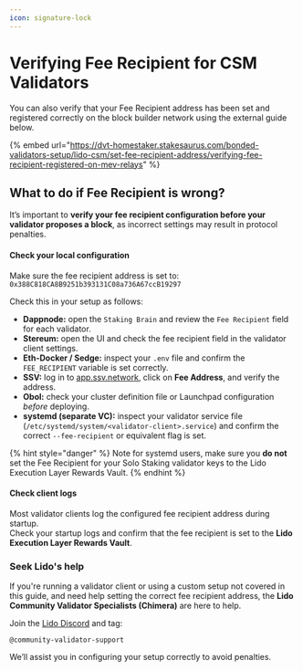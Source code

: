 ```yaml
---
icon: signature-lock
---
```


# Verifying Fee Recipient for CSM Validators



You can also verify that your Fee Recipient address has been set and registered correctly on the block builder network using the external guide below.

{% embed url="https://dvt-homestaker.stakesaurus.com/bonded-validators-setup/lido-csm/set-fee-recipient-address/verifying-fee-recipient-registered-on-mev-relays" %}

## What to do if Fee Recipient is wrong? <a href="#verify-your-fee-recipient" id="verify-your-fee-recipient"></a>

It’s important to **verify your fee recipient configuration before your validator proposes a block**, as incorrect settings may result in protocol penalties.

#### Check your local configuration[​](https://docs.lido.fi/staking-modules/csm/guides/fee-recipient/#check-your-local-configuration) <a href="#check-your-local-configuration" id="check-your-local-configuration"></a>

Make sure the fee recipient address is set to: `0x388C818CA8B9251b393131C08a736A67ccB19297`

Check this in your setup as follows:

* **Dappnode:** open the `Staking Brain` and review the `Fee Recipient` field for each validator.
* **Stereum:** open the UI and check the fee recipient field in the validator client settings.
* **Eth-Docker / Sedge:** inspect your `.env` file and confirm the `FEE_RECIPIENT` variable is set correctly.
* **SSV:** log in to [app.ssv.network](https://app.ssv.network/), click on **Fee Address**, and verify the address.
* **Obol:** check your cluster definition file or Launchpad configuration _before_ deploying.
* **systemd (separate VC):** inspect your validator service file (`/etc/systemd/system/<validator-client>.service`) and confirm the correct `--fee-recipient` or equivalent flag is set.

{% hint style="danger" %}
Note for systemd users, make sure you **do not** set the Fee Recipient for your Solo Staking validator keys to the Lido Execution Layer Rewards Vault.
{% endhint %}

#### Check client logs[​](https://docs.lido.fi/staking-modules/csm/guides/fee-recipient/#check-client-logs) <a href="#check-client-logs" id="check-client-logs"></a>

Most validator clients log the configured fee recipient address during startup.\
Check your startup logs and confirm that the fee recipient is set to the **Lido Execution Layer Rewards Vault**.

### Seek Lido's help[​](https://docs.lido.fi/staking-modules/csm/guides/fee-recipient/#seek-lidos-help) <a href="#seek-lidos-help" id="seek-lidos-help"></a>

If you're running a validator client or using a custom setup not covered in this guide, and need help setting the correct fee recipient address, the **Lido Community Validator Specialists (Chimera)** are here to help.

Join the [Lido Discord](https://discord.gg/lido) and tag:

`@community-validator-support`

We’ll assist you in configuring your setup correctly to avoid penalties.
